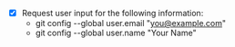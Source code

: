 
- [x] Request user input for the following information:
    - git config --global user.email "you@example.com"
    - git config --global user.name "Your Name"